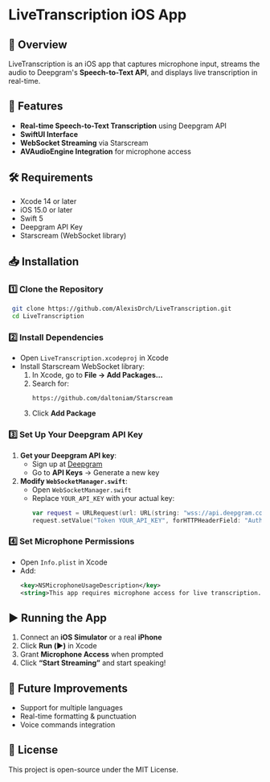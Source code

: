 # LiveTranscription iOS App

## 📌 Overview
LiveTranscription is an iOS app that captures microphone input, streams the audio to Deepgram's **Speech-to-Text API**, and displays live transcription in real-time.

## 🚀 Features
- **Real-time Speech-to-Text Transcription** using Deepgram API
- **SwiftUI Interface**
- **WebSocket Streaming** via Starscream
- **AVAudioEngine Integration** for microphone access

## 🛠️ Requirements
- Xcode 14 or later
- iOS 15.0 or later
- Swift 5
- Deepgram API Key
- Starscream (WebSocket library)

## 📥 Installation
### **1️⃣ Clone the Repository**
```sh
 git clone https://github.com/AlexisDrch/LiveTranscription.git
 cd LiveTranscription
```

### **2️⃣ Install Dependencies**
- Open `LiveTranscription.xcodeproj` in Xcode
- Install Starscream WebSocket library:
  1. In Xcode, go to **File → Add Packages…**
  2. Search for:
     ```
     https://github.com/daltoniam/Starscream
     ```
  3. Click **Add Package**

### **3️⃣ Set Up Your Deepgram API Key**
1. **Get your Deepgram API key**:
   - Sign up at [Deepgram](https://deepgram.com/)
   - Go to **API Keys** → Generate a new key
2. **Modify `WebSocketManager.swift`**:
   - Open `WebSocketManager.swift`
   - Replace `YOUR_API_KEY` with your actual key:
     ```swift
     var request = URLRequest(url: URL(string: "wss://api.deepgram.com/v1/listen")!)
     request.setValue("Token YOUR_API_KEY", forHTTPHeaderField: "Authorization")
     ```

### **4️⃣ Set Microphone Permissions**
- Open `Info.plist` in Xcode
- Add:
  ```xml
  <key>NSMicrophoneUsageDescription</key>
  <string>This app requires microphone access for live transcription.</string>
  ```

## ▶️ Running the App
1. Connect an **iOS Simulator** or a real **iPhone**
2. Click **Run (▶️)** in Xcode
3. Grant **Microphone Access** when prompted
4. Click **“Start Streaming”** and start speaking!


## 🎤 Future Improvements
- Support for multiple languages
- Real-time formatting & punctuation
- Voice commands integration

## 📝 License
This project is open-source under the MIT License.


